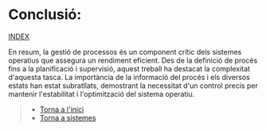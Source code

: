 # Conclusió:
[INDEX](00_Introduccio.md)

En resum, la gestió de processos és un component crític dels sistemes operatius que assegura un rendiment eficient. Des de la definició de procés fins a la planificació i supervisió, aquest treball ha destacat la complexitat d'aquesta tasca. La importància de la informació del procés i els diversos estats han estat subratllats, demostrant la necessitat d'un control precís per mantenir l'estabilitat i l'optimització del sistema operatiu.
> - [Torna a l'inici](/)
> - [Torna a sistemes](/sistemes/README.md)